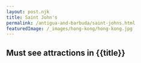 ```yaml
---
layout: post.njk
title: Saint John's
permalink: /antigua-and-barbuda/saint-johns.html
featuredImage: /_images/hong-kong/hong-kong.jpg
---
```

## Must see attractions in {{title}}
